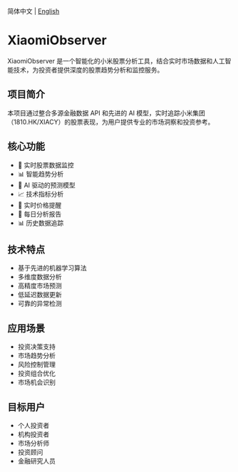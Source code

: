 简体中文 | [English](./README.md)

# XiaomiObserver

XiaomiObserver 是一个智能化的小米股票分析工具，结合实时市场数据和人工智能技术，为投资者提供深度的股票趋势分析和监控服务。

## 项目简介

本项目通过整合多源金融数据 API 和先进的 AI 模型，实时追踪小米集团（1810.HK/XIACY）的股票表现，为用户提供专业的市场洞察和投资参考。

## 核心功能

- 🔄 实时股票数据监控
- 📊 智能趋势分析
- 🤖 AI 驱动的预测模型
- 📈 技术指标分析
- 📱 实时价格提醒
- 📝 每日分析报告
- 📊 历史数据追踪

## 技术特点

- 基于先进的机器学习算法
- 多维度数据分析
- 高精度市场预测
- 低延迟数据更新
- 可靠的异常检测

## 应用场景

- 投资决策支持
- 市场趋势分析
- 风险控制管理
- 投资组合优化
- 市场机会识别

## 目标用户

- 个人投资者
- 机构投资者
- 市场分析师
- 投资顾问
- 金融研究人员